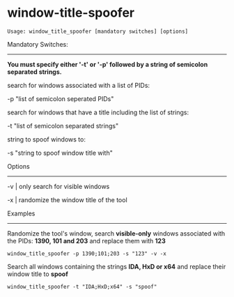 # window-title-spoofer

`Usage: window_title_spoofer [mandatory switches] [options]`

Mandatory Switches:

---

**You must specify either '-t' or '-p' followed by a string of semicolon separated strings.**

search for windows associated with a list of PIDs:

-p "list of semicolon seperated PIDs"

search for windows that have a title including the list of strings:

-t "list of semicolon separated strings"

string to spoof windows to:

-s "string to spoof window title with"

Options

---

-v | only search for visible windows

-x | randomize the window title of the tool


Examples

---
Randomize the tool's window, search **visible-only** windows associated with the PIDs: **1390, 101 and 203** and replace them with **123**

`window_title_spoofer -p 1390;101;203 -s "123" -v -x`

Search all windows containing the strings **IDA, HxD or x64** and replace their window title to **spoof**

`window_title_spoofer -t "IDA;HxD;x64" -s "spoof"`